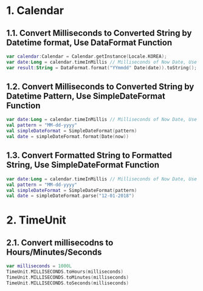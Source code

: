 # 1. Calendar

## 1.1. Convert Milliseconds to Converted String by Datetime format, Use DataFormat Function

```Kotlin
var calendar:Calendar = Calendar.getInstance(Locale.KOREA);
var date:Long = calendar.timeInMillis // Milliseconds of Now Date, Use Instead of getTimeInMillis
var result:String = DataFormat.format("YYmmdd" Date(date)).toString();
```

## 1.2. Convert Milliseconds to Converted String by Datetime Pattern, Use SimpleDateFormat Function

```Kotlin
var date:Long = calendar.timeInMillis // Milliseconds of Now Date, Use Instead of getTimeInMillis
val pattern = "MM-dd-yyyy"
val simpleDateFormat = SimpleDateFormat(pattern)
val date = simpleDateFormat.format(Date(now))
```

## 1.3. Convert Formatted String to Formatted String, Use SimpleDateFormat Function

```Kotlin
var date:Long = calendar.timeInMillis // Milliseconds of Now Date, Use Instead of getTimeInMillis
val pattern = "MM-dd-yyyy"
val simpleDateFormat = SimpleDateFormat(pattern)
val date = simpleDateFormat.parse("12-01-2018")
```

# 2. TimeUnit

## 2.1. Convert millisecodns to Hours/Minutes/Seconds

```Kotlin
var milliseconds = 1000L
TimeUnit.MILLISECONDS.toHours(milliseconds)
TimeUnit.MILLISECONDS.toMinutes(milliseconds)
TimeUnit.MILLISECONDS.toSeconds(milliseconds)
```
